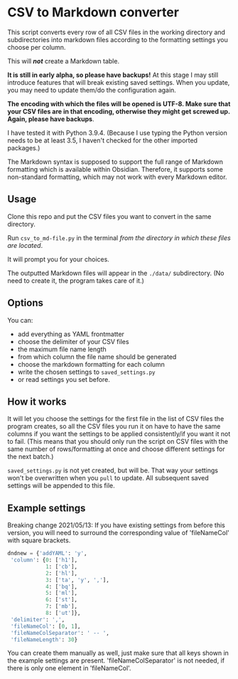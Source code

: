 # CSV to Markdown converter

This script converts every row of all CSV files in the working directory and subdirectories into markdown files according to the formatting settings you choose per column.

This will ***not*** create a Markdown table.

**It is still in early alpha, so please have backups!** At this stage I may still introduce features that will break existing saved settings. When you update, you may need to update them/do the configuration again.

**The encoding with which the files will be opened is UTF-8. Make sure that your CSV files are in that encoding, otherwise they might get screwed up. Again, please have backups**.

I have tested it with Python 3.9.4. (Because I use typing the Python version needs to be at least 3.5, I haven't checked for the other imported packages.)

The Markdown syntax is supposed to support the full range of Markdown formatting which is available within Obsidian. Therefore, it supports some non-standard formatting, which may not work with every Markdown editor.

## Usage

Clone this repo and put the CSV files you want to convert in the same directory.

Run `csv_to_md-file.py` in the terminal *from the directory in which these files are located*.

It will prompt you for your choices.

The outputted Markdown files will appear in the `./data/` subdirectory. (No need to create it, the program takes care of it.)

## Options

You can:

- add everything as YAML frontmatter
- choose the delimiter of your CSV files
- the maximum file name length
- from which column the file name should be generated
- choose the markdown formatting for each column
- write the chosen settings to `saved_settings.py`
- or read settings you set before.

## How it works

It will let you choose the settings for the first file in the list of CSV files the program creates, so all the CSV files you run it on have to have
the same columns if you want the settings to be applied consistently/if you want it not to fail. (This means that you should only run the script on CSV files with the same number of rows/formatting at once and choose different settings for the next batch.)

`saved_settings.py` is not yet created, but will be. That way your settings won't be overwritten when you `pull` to update. All subsequent saved settings will be appended to this file.

## Example settings

Breaking change 2021/05/13: If you have existing settings from before this version, you will need to surround the corresponding value of 'fileNameCol' with square brackets.

```python
dndnew = {'addYAML': 'y',
 'column': {0: ['h1'],
            1: ['cb'],
            2: ['hl'],
            3: ['ta', 'y', ','],
            4: ['bq'],
            5: ['ml'],
            6: ['st'],
            7: ['mb'],
            8: ['ut']},
 'delimiter': ',',
 'fileNameCol': [0, 1],
 'fileNameColSeparator': ' -- ',
 'fileNameLength': 30}
```

You can create them manually as well, just make sure that all keys shown in the example settings are present. 'fileNameColSeparator' is not needed, if there is only one element in 'fileNameCol'.